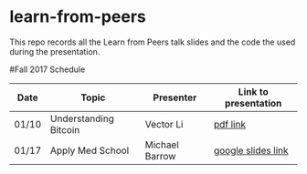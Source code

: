 learn-from-peers
================

This repo records all the Learn from Peers talk slides and the code the used during the presentation.

#Fall 2017 Schedule

Date  |     Topic     | Presenter | Link to presentation
----  | ------------- | --------- | --------------------
01/10 | Understanding Bitcoin | Vector Li | [pdf link](https://github.com/learn-from-peers/learn-from-peers/blob/master/Bitcoin/lfp_bitcoin.pdf)
01/17 | Apply Med School | Michael Barrow | [google slides link](https://docs.google.com/presentation/d/1PJ7VKsQ14FZJu2Pcoro5Vxoha2P033ZDKeYk-xOtV-U/edit?usp=sharing) 

